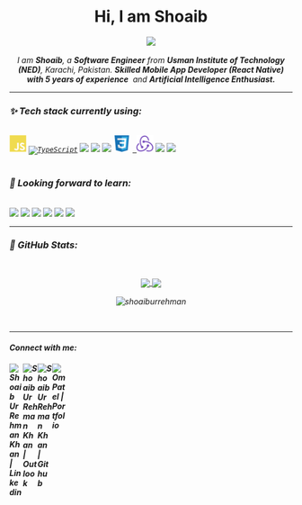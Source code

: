 <h1 align="center">Hi, I am Shoaib</h1>
<p align="center">
  <a href="https://github.com/Ratheshan03/readme-typing-svg"><img src="https://readme-typing-svg.herokuapp.com?lines=Software+Engineer;Mobile+App+Developer;Aspiring+Learner&center=true&width=500&height=50"></a>
</p>

<p align="center">
  <em>
    I am <b>Shoaib</b>, a <b>Software Engineer</b> from <b>Usman Institute of Technology (NED)</b>, Karachi, Pakistan.
    <b>Skilled Mobile App Developer (React Native) with 5 years of experience</b>&nbsp; and <b> Artificial Intelligence Enthusiast.</b> 
  <br>
</p>

---


<h3>  ✨ Tech stack currently using:</h3>
<br>
<code><a href="https://www.javascript.com/" target="_blank"><img height="30" src="https://raw.githubusercontent.com/devicons/devicon/master/icons/javascript/javascript-plain.svg"></a></code>
<code><a href="https://www.typescriptlang.org/" target="_blank"><img height="30" src="https://www.vectorlogo.zone/logos/typescriptlang/typescriptlang-icon.svg" alt="TypeScript"></a></code>
<code><a href="https://reactnative.dev/" target="_blank"><img height="30" src="https://www.vectorlogo.zone/logos/reactjs/reactjs-icon.svg"></a></code>
<code><a href="https://reactjs.org/" target="_blank"><img height="30" src="https://www.vectorlogo.zone/logos/reactjs/reactjs-icon.svg"></a></code>
<code><a href="https://www.w3schools.com/html/" target="_blank"><img height="30" src="https://www.vectorlogo.zone/logos/w3_html5/w3_html5-icon.svg"></a></code>
<code><a href="https://www.w3schools.com/css/" target="_blank"><img height="30" src="https://raw.githubusercontent.com/devicons/devicon/master/icons/css3/css3-original.svg"></a></code>
<code><a href="https://redux.js.org" target="_blank"> <img src="https://raw.githubusercontent.com/devicons/devicon/master/icons/redux/redux-original.svg" alt="redux" height="30"></a></code>
<code><a href="https://getbootstrap.com/" target="_blank"><img height="30" src="https://upload.wikimedia.org/wikipedia/commons/thumb/b/b2/Bootstrap_logo.svg/512px-Bootstrap_logo.svg.png?20210507000024"></a></code>
<code><a href="https://git-scm.com/" target="_blank"><img height="30" src="https://www.vectorlogo.zone/logos/git-scm/git-scm-icon.svg"></a></code>
<br><br>


<h3>
  🌱 Looking forward to learn:
</h3>
<br>
<code><a href="https://nextjs.org/" target="_blank"><img height="30" src="https://upload.wikimedia.org/wikipedia/commons/thumb/1/10/Cib-next-js_%28CoreUI_Icons_v1.0.0%29.svg/120px-Cib-next-js_%28CoreUI_Icons_v1.0.0%29.svg.png"></a></code>
<code><a href="https://flutter.dev/" target="_blank"><img height="30" src="https://www.vectorlogo.zone/logos/flutterio/flutterio-icon.svg"></a></code>
<code><a href="https://cloud.google.com/" target="_blank"><img height="30" src="https://www.vectorlogo.zone/logos/google_cloud/google_cloud-icon.svg"></a></code>
<code><a href="https://analytics.google.com/" target="_blank"><img height="30" src="https://www.vectorlogo.zone/logos/google_analytics/google_analytics-icon.svg"></a></code>
<code><a href="https://www.tensorflow.org/" target="_blank"><img height="30" src="https://www.vectorlogo.zone/logos/tensorflow/tensorflow-icon.svg"></a></code>
<code><a href="https://aws.amazon.com/" target="_blank"><img height="30" src="https://www.vectorlogo.zone/logos/amazon_aws/amazon_aws-icon.svg"></a></code>
<br>

---

<h3>
 📔 GitHub Stats:
</h3>
<br>
<p align="center">
  <a href="https://github.com/shoaiburrehman">
    <img align="center"  height="175px" src="https://github-readme-stats.vercel.app/api?username=shoaiburrehman&show_icons=true&hide_border=true&title_color=94b4a4&amp&icon_color=FFFFFF&amp&text_color=FFFFFF&amp&bg_color=000000&count_private=true&include_all_commits=true"/>
  </a>
  <a href="https://github.com/shoaiburrehman">
    <img align="center" height="175px"  src="https://github-readme-stats.vercel.app/api/top-langs/?username=shoaiburrehman&text_color=FFFFFF&bg_color=000000&title_color=94b4a4&langs_count=15&layout=compact&hide_border=true" />
  </a>
</p>
  <p align="center"><img align="center" src="https://github-readme-streak-stats.herokuapp.com/?user=shoaiburrehman&text_color=FFFFFF&bg_color=000000&title_color=94b4a4&langs_count=15&layout=compact&hide_border=true" alt="shoaiburrehman" /></p>
<br>

---

<h4> Connect with me: <h4>
<a href="https://www.linkedin.com/in/shoaiburrehmankhan/">
 <img align="left" alt=" Shoaib Ur Rehman Khan | Linkedin" width="24px" src="https://www.vectorlogo.zone/logos/linkedin/linkedin-icon.svg" />
</a>
<a href="mailto:shoaiburrehman@outlook.com">
  <img align="left" alt="Shoaib Ur Rehman Khan | Outlook" width="26px" src="https://upload.wikimedia.org/wikipedia/commons/d/df/Microsoft_Office_Outlook_%282018%E2%80%93present%29.svg" />
</a>
 <a href="https://github.com/shoaiburrehman">
  <img align="left" alt="Shoaib Ur Rehman Khan | Github" width="26px" src="https://www.vectorlogo.zone/logos/github/github-tile.svg" />
</a>
<a href="https://shoaiburrehman.github.io/">
  <img align="left" alt="Om Patel | Portfolio" width="26px" src="https://www.svgrepo.com/show/474386/internet.svg" />
</a>
<br>
